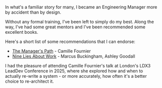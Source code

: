 In what's a familiar story for many, I became an Engineering Manager more by accident than by design. 

Without any formal training, I've been left to simply do my best. Along the way, I've had some great mentors and I've been recommended some excellent books. 

Here's a short list of some recommendations that I can endorse: 

* [The Manager's Path](https://amzn.eu/d/b6C3BoC) - Camille Fournier 
* [Nine Lies About Work](https://amzn.eu/d/br9iraS) - Marcus Buckingham, Ashley Goodall

I had the pleasure of attending Camille Fournier's talk at London's LDX3 LeadDev Conference in 2025, where she explored how and when to actually re-write a system - or more accurately, how often it's a better choice to re-architect it.